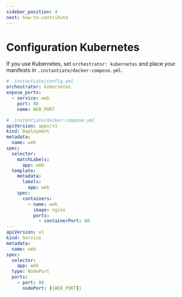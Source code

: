 ```yaml
---
sidebar_position: 4
next: how-to-contribute
---
```


# Configuration Kubernetes

If you use Kubernetes, set `orchestrator: kubernetes` and place your manifests in `.instantiate/docker-compose.yml`.

```yaml
# .instantiate/config.yml
orchestrator: kubernetes
expose_ports:
  - service: web
    port: 80
    name: WEB_PORT
```

```yaml
# .instantiate/docker-compose.yml
apiVersion: apps/v1
kind: Deployment
metadata:
  name: web
spec:
  selector:
    matchLabels:
      app: web
  template:
    metadata:
      labels:
        app: web
    spec:
      containers:
        - name: web
          image: nginx
          ports:
            - containerPort: 80
---
apiVersion: v1
kind: Service
metadata:
  name: web
spec:
  selector:
    app: web
  type: NodePort
  ports:
    - port: 80
      nodePort: {{WEB_PORT}}
```
